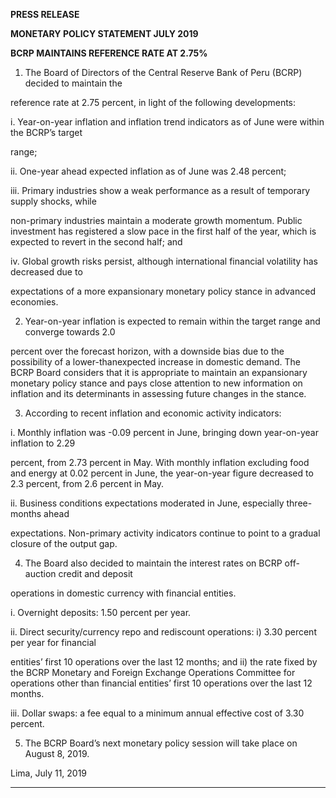 **PRESS RELEASE**

**MONETARY POLICY STATEMENT JULY 2019**

**BCRP MAINTAINS REFERENCE RATE AT 2.75%**

1. The Board of Directors of the Central Reserve Bank of Peru (BCRP) decided to maintain the

reference rate at 2.75 percent, in light of the following developments:

i. Year-on-year inflation and inflation trend indicators as of June were within the BCRP’s target

range;

ii. One-year ahead expected inflation as of June was 2.48 percent;

iii. Primary industries show a weak performance as a result of temporary supply shocks, while

non-primary industries maintain a moderate growth momentum. Public investment has
registered a slow pace in the first half of the year, which is expected to revert in the second
half; and

iv. Global growth risks persist, although international financial volatility has decreased due to

expectations of a more expansionary monetary policy stance in advanced economies.

2. Year-on-year inflation is expected to remain within the target range and converge towards 2.0

percent over the forecast horizon, with a downside bias due to the possibility of a lower-thanexpected increase in domestic demand. The BCRP Board considers that it is appropriate to
maintain an expansionary monetary policy stance and pays close attention to new information on
inflation and its determinants in assessing future changes in the stance.

3. According to recent inflation and economic activity indicators:

i. Monthly inflation was -0.09 percent in June, bringing down year-on-year inflation to 2.29

percent, from 2.73 percent in May. With monthly inflation excluding food and energy at 0.02
percent in June, the year-on-year figure decreased to 2.3 percent, from 2.6 percent in May.

ii. Business conditions expectations moderated in June, especially three-months ahead

expectations. Non-primary activity indicators continue to point to a gradual closure of the output
gap.

4. The Board also decided to maintain the interest rates on BCRP off-auction credit and deposit

operations in domestic currency with financial entities.

i. Overnight deposits: 1.50 percent per year.

ii. Direct security/currency repo and rediscount operations: i) 3.30 percent per year for financial

entities’ first 10 operations over the last 12 months; and ii) the rate fixed by the BCRP Monetary
and Foreign Exchange Operations Committee for operations other than financial entities’ first
10 operations over the last 12 months.

iii. Dollar swaps: a fee equal to a minimum annual effective cost of 3.30 percent.

5. The BCRP Board’s next monetary policy session will take place on August 8, 2019.

Lima, July 11, 2019


-----

